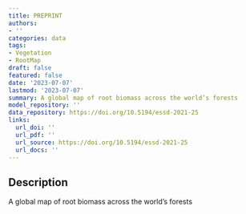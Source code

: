 ```yaml
---
title: PREPRINT
authors:
- ''
categories: data
tags:
- Vegetation
- RootMap
draft: false
featured: false
date: '2023-07-07'
lastmod: '2023-07-07'
summary: A global map of root biomass across the world’s forests
model_repository: ''
data_repository: https://doi.org/10.5194/essd-2021-25
links:
  url_doi: ''
  url_pdf: ''
  url_source: https://doi.org/10.5194/essd-2021-25
  url_docs: ''
---
```


## Description

A global map of root biomass across the world’s forests

